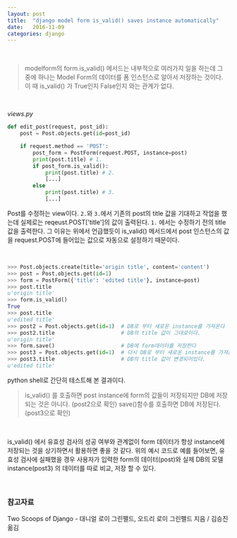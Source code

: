```yaml
---
layout: post
title:  "django model form is_valid() saves instance automatically"
date:   2016-11-09
categories: django
---
```


<br>  

> modelform의 form.is_valid() 메서드는 내부적으로 여러가지 일을 하는데 그 중에 하나는 Model Form의 데이터를 폼 인스턴스로 알아서 저장하는 것이다. 이 때 is_valid() 가 True인지 False인지 와는 관계가 없다.  

<br>  

_views.py_  

```python
def edit_post(request, post_id):
    post = Post.objects.get(id=post_id)

    if request.method == 'POST':
        post_form = PostForm(request.POST, instance=post)
        print(post.title) # 1.
        if post_form.is_valid():
            print(post.title) # 2.
            [...]
        else
            print(post.title) # 3.
            [...]
```  

Post를 수정하는 view이다. `2.`와 `3.`에서 기존의 post의 title 값을 기대하고 작업을 했는데 실제로는 reqeust.POST['title']의 값이 출력된다. `1.` 에서는 수정하기 전의 title 값을 출력한다. 그 이유는 위에서 언급했듯이 is_valid() 메서드에서 post 인스턴스의 값을 request.POST에 들어있는 값으로 자동으로 설정하기 때문이다.  

<br>  

```python
>>> Post.objects.create(title='origin title', content='content')
>>> post = Post.objects.get(id=1)
>>> form = PostForm({'title': 'edited title'}, instance=post)
>>> post.title
u'origin title'
>>> form.is_valid()
True
>>> post.title
u'edited title'
>>> post2 = Post.objects.get(id=1)  # DB로 부터 새로운 instance를 가져온다
>>> post2.title                     # DB의 title 값이 그대로이다.
u'origin title'
>>> form.save()                     # DB에 form데이터를 저장한다
>>> post3 = Post.objects.get(id=1)  # 다시 DB로 부터 새로운 instance를 가져온다
>>> post3.title                     # DB의 title 값이 변경되어있다.
u'edited title'
```  

python shell로 간단히 테스트해 본 결과이다.  

> is_valid() 를 호출하면 post instance에 form의 값들이 저장되지만 DB에 저장되는 것은 아니다. (post2으로 확인) save()함수를 호출하면 DB에 저장된다. (post3으로 확인)  


<br>  

is_valid() 에서 유효성 검사의 성공 여부와 관계없이 form 데이터가 항상 instance에 저장되는 것을 상기하면서 활용하면 좋을 것 같다. 위의 예시 코드로 예를 들어보면, 유효성 검사에 실패했을 경우 사용자가 입력한 form의 데이터(post)와 실제 DB의 모델 instance(post3) 의 데이터를 따로 비교, 저장 할 수 있다.  

<br>  

### 참고자료  

Two Scoops of Django - 대니얼 로이 그린팰드, 오드리 로이 그린펠드 지음 / 김승진 옮김   

